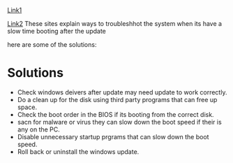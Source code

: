 [Link1](https://www.easeus.com/computer-instruction/how-to-fix-windows-10-slow-boot-after-update.html#:~:text=If%20your%20Windows%2010%20is,drivers%20easily%20with%20one%20click.)

[Link2](https://www.isumsoft.com/computer-tweaks/windows-10-slow-boot-after-update.html)
These sites explain ways to troubleshhot the system when its have a slow time booting after the update

here are some of the solutions:
# Solutions 

- Check windows deivers after update may need update to work correctly.
- Do a clean up for the disk using third party programs that can free up space.
- Check the boot order in the BIOS if its booting from the correct disk.
- sacn for malware or virus they can slow down the boot speed if their is any on the PC.
- Disable unnecessary startup prgrams that can slow down the boot speed.
- Roll back or uninstall the windows update. 

